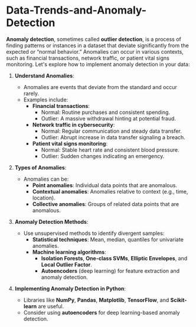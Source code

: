# Data-Trends-and-Anomaly-Detection


**Anomaly detection**, sometimes called **outlier detection**, is a process of finding patterns or instances in a dataset that deviate significantly from the expected or “normal behavior.” Anomalies can occur in various contexts, such as financial transactions, network traffic, or patient vital signs monitoring. Let's explore how to implement anomaly detection in your data:

1. **Understand Anomalies**:
   - Anomalies are events that deviate from the standard and occur rarely.
   - Examples include:
     - **Financial transactions**:
       - Normal: Routine purchases and consistent spending.
       - Outlier: A massive withdrawal hinting at potential fraud.
     - **Network traffic in cybersecurity**:
       - Normal: Regular communication and steady data transfer.
       - Outlier: Abrupt increase in data transfer signaling a breach.
     - **Patient vital signs monitoring**:
       - Normal: Stable heart rate and consistent blood pressure.
       - Outlier: Sudden changes indicating an emergency.

2. **Types of Anomalies**:
   - Anomalies can be:
     - **Point anomalies**: Individual data points that are anomalous.
     - **Contextual anomalies**: Anomalies relative to context (e.g., time, location).
     - **Collective anomalies**: Groups of related data points that are anomalous.

3. **Anomaly Detection Methods**:
   - Use unsupervised methods to identify divergent samples:
     - **Statistical techniques**: Mean, median, quantiles for univariate anomalies.
     - **Machine learning algorithms**:
       - **Isolation Forests**, **One-class SVMs**, **Elliptic Envelopes**, and **Local Outlier Factor**.
       - **Autoencoders** (deep learning) for feature extraction and anomaly detection.

4. **Implementing Anomaly Detection in Python**:
   - Libraries like **NumPy**, **Pandas**, **Matplotlib**, **TensorFlow**, and **Scikit-learn** are useful.
   - Consider using **autoencoders** for deep learning-based anomaly detection.
